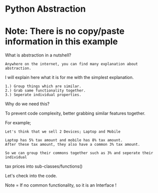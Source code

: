 # Python Abstraction

# Note: There is no copy/paste information in this example

What is abstraction in a nutshell?

    Anywhere on the internet, you can find many explanation about abstraction.
I will explain here what it is for me with the simplest explanation.

    1.) Group things which are similar.
    2.) Grab same functionality together.
    3.) Seperate individual properties.
    
Why do we need this?

To prevent code complexity, better grabbing similar features together.

For example;

    Let's think that we sell 2 Devices; Laptop and Mobile
    
    Laptop has 5% tax amount and mobile has 8% tax amount.
    After these tax amount, they also have a common 3% tax amount.

    So we can group their commons together such as 3% and seperate their individual
tax prices into sub-classes/functions()

Let's check into the code.

Note = If no common functionality, so it is an Interface !

